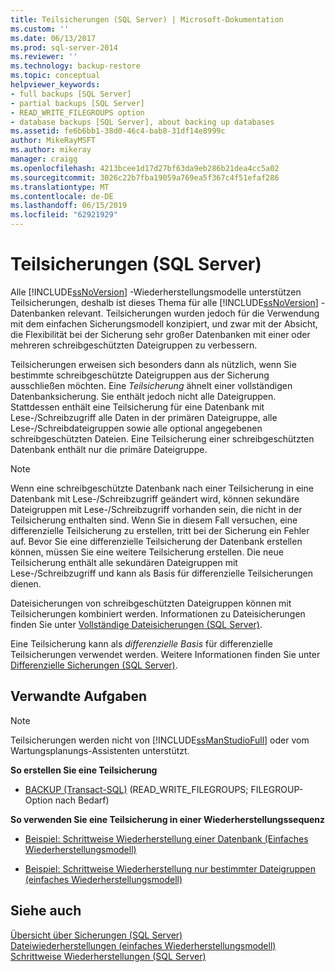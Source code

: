 ```yaml
---
title: Teilsicherungen (SQL Server) | Microsoft-Dokumentation
ms.custom: ''
ms.date: 06/13/2017
ms.prod: sql-server-2014
ms.reviewer: ''
ms.technology: backup-restore
ms.topic: conceptual
helpviewer_keywords:
- full backups [SQL Server]
- partial backups [SQL Server]
- READ_WRITE_FILEGROUPS option
- database backups [SQL Server], about backing up databases
ms.assetid: fe6b6bb1-38d0-46c4-bab8-31df14e8999c
author: MikeRayMSFT
ms.author: mikeray
manager: craigg
ms.openlocfilehash: 4213bcee1d17d27bf63da9eb286b21dea4cc5a02
ms.sourcegitcommit: 3026c22b7fba19059a769ea5f367c4f51efaf286
ms.translationtype: MT
ms.contentlocale: de-DE
ms.lasthandoff: 06/15/2019
ms.locfileid: "62921929"
---
```

# <a name="partial-backups-sql-server"></a>Teilsicherungen (SQL Server)
  Alle [!INCLUDE[ssNoVersion](../../includes/ssnoversion-md.md)] -Wiederherstellungsmodelle unterstützen Teilsicherungen, deshalb ist dieses Thema für alle [!INCLUDE[ssNoVersion](../../includes/ssnoversion-md.md)] -Datenbanken relevant. Teilsicherungen wurden jedoch für die Verwendung mit dem einfachen Sicherungsmodell konzipiert, und zwar mit der Absicht, die Flexibilität bei der Sicherung sehr großer Datenbanken mit einer oder mehreren schreibgeschützten Dateigruppen zu verbessern.  
  
 Teilsicherungen erweisen sich besonders dann als nützlich, wenn Sie bestimmte schreibgeschützte Dateigruppen aus der Sicherung ausschließen möchten. Eine *Teilsicherung* ähnelt einer vollständigen Datenbanksicherung. Sie enthält jedoch nicht alle Dateigruppen. Stattdessen enthält eine Teilsicherung für eine Datenbank mit Lese-/Schreibzugriff alle Daten in der primären Dateigruppe, alle Lese-/Schreibdateigruppen sowie alle optional angegebenen schreibgeschützten Dateien. Eine Teilsicherung einer schreibgeschützten Datenbank enthält nur die primäre Dateigruppe.  
  
> [!NOTE]  
>  Wenn eine schreibgeschützte Datenbank nach einer Teilsicherung in eine Datenbank mit Lese-/Schreibzugriff geändert wird, können sekundäre Dateigruppen mit Lese-/Schreibzugriff vorhanden sein, die nicht in der Teilsicherung enthalten sind. Wenn Sie in diesem Fall versuchen, eine differenzielle Teilsicherung zu erstellen, tritt bei der Sicherung ein Fehler auf. Bevor Sie eine differenzielle Teilsicherung der Datenbank erstellen können, müssen Sie eine weitere Teilsicherung erstellen. Die neue Teilsicherung enthält alle sekundären Dateigruppen mit Lese-/Schreibzugriff und kann als Basis für differenzielle Teilsicherungen dienen.  
  
 Dateisicherungen von schreibgeschützten Dateigruppen können mit Teilsicherungen kombiniert werden. Informationen zu Dateisicherungen finden Sie unter [Vollständige Dateisicherungen &#40;SQL Server&#41;](full-file-backups-sql-server.md).  
  
 Eine Teilsicherung kann als *differenzielle Basis* für differenzielle Teilsicherungen verwendet werden. Weitere Informationen finden Sie unter [Differenzielle Sicherungen &#40;SQL Server&#41;](differential-backups-sql-server.md).  
  
##  <a name="RelatedTasks"></a> Verwandte Aufgaben  
  
> [!NOTE]  
>  Teilsicherungen werden nicht von [!INCLUDE[ssManStudioFull](../../includes/ssmanstudiofull-md.md)] oder vom Wartungsplanungs-Assistenten unterstützt.  
  
 **So erstellen Sie eine Teilsicherung**  
  
-   [BACKUP &#40;Transact-SQL&#41;](/sql/t-sql/statements/backup-transact-sql) (READ_WRITE_FILEGROUPS; FILEGROUP-Option nach Bedarf)  
  
 **So verwenden Sie eine Teilsicherung in einer Wiederherstellungssequenz**  
  
-   [Beispiel: Schrittweise Wiederherstellung einer Datenbank &#40;Einfaches Wiederherstellungsmodell&#41;](example-piecemeal-restore-of-database-simple-recovery-model.md)  
  
-   [Beispiel: Schrittweise Wiederherstellung nur bestimmter Dateigruppen &#40;einfaches Wiederherstellungsmodell&#41;](example-piecemeal-restore-of-only-some-filegroups-simple-recovery-model.md)  
  
## <a name="see-also"></a>Siehe auch  
 [Übersicht über Sicherungen &#40;SQL Server&#41;](backup-overview-sql-server.md)   
 [Dateiwiederherstellungen &#40;einfaches Wiederherstellungsmodell&#41;](file-restores-simple-recovery-model.md)   
 [Schrittweise Wiederherstellungen &#40;SQL Server&#41;](piecemeal-restores-sql-server.md)  
  
  
